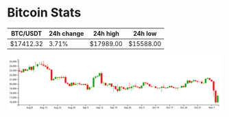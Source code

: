 # Bitcoin Stats

BTC/USDT|24h change|24h high|24h low|
|---|---|---|---|
|$17412.32|3.71%|$17989.00|$15588.00|

<img src="./chart.svg">

